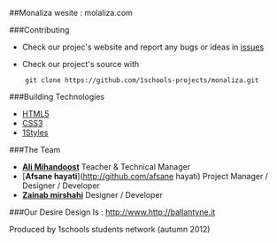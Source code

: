 ##Monaliza wesite : molaliza.com



###Contributing

* Check our projec's website and report any bugs or ideas in [issues](https://github.com/1schools-projects/monaliza/issues)

* Check our project's source with
```
    git clone https://github.com/1schools-projects/monaliza.git
```


###Building Technologies
* [HTML5](http://ali.md/wiki/html5)
* [CSS3](http://ali.md/css3ref)
* [1Styles](http://ali.md/1styles)


###The Team
* [**Ali Mihandoost**](http://github.com/Alimd) Teacher  & Technical Manager
* [**Afsane hayati**](http://github.com/afsane hayati) Project Manager / Designer / Developer
* [**Zainab mirshahi**](https://github.com/mirshahi) Designer / Developer


###Our Desire Design Is : http://www.http://ballantyne.it


Produced by 1schools students network (autumn 2012)
